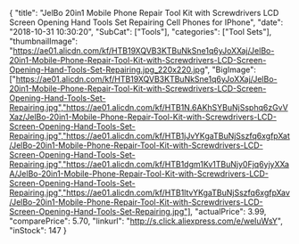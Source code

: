 {
	"title": "JelBo 20in1 Mobile Phone Repair Tool Kit with Screwdrivers LCD Screen Opening Hand Tools Set Repairing Cell Phones for IPhone",
	"date": "2018-10-31 10:30:20",
	"SubCat": ["Tools"],
	"categories": ["Tool Sets"],
	"thumbnailImage": "https://ae01.alicdn.com/kf/HTB19XQVB3KTBuNkSne1q6yJoXXaj/JelBo-20in1-Mobile-Phone-Repair-Tool-Kit-with-Screwdrivers-LCD-Screen-Opening-Hand-Tools-Set-Repairing.jpg_220x220.jpg",
	"BigImage": ["https://ae01.alicdn.com/kf/HTB19XQVB3KTBuNkSne1q6yJoXXaj/JelBo-20in1-Mobile-Phone-Repair-Tool-Kit-with-Screwdrivers-LCD-Screen-Opening-Hand-Tools-Set-Repairing.jpg","https://ae01.alicdn.com/kf/HTB1N.6AKhSYBuNjSsphq6zGvVXaz/JelBo-20in1-Mobile-Phone-Repair-Tool-Kit-with-Screwdrivers-LCD-Screen-Opening-Hand-Tools-Set-Repairing.jpg","https://ae01.alicdn.com/kf/HTB1jJvYKgaTBuNjSszfq6xgfpXat/JelBo-20in1-Mobile-Phone-Repair-Tool-Kit-with-Screwdrivers-LCD-Screen-Opening-Hand-Tools-Set-Repairing.jpg","https://ae01.alicdn.com/kf/HTB1dgm1Kv1TBuNjy0Fjq6yjyXXaA/JelBo-20in1-Mobile-Phone-Repair-Tool-Kit-with-Screwdrivers-LCD-Screen-Opening-Hand-Tools-Set-Repairing.jpg","https://ae01.alicdn.com/kf/HTB1ltvYKgaTBuNjSszfq6xgfpXav/JelBo-20in1-Mobile-Phone-Repair-Tool-Kit-with-Screwdrivers-LCD-Screen-Opening-Hand-Tools-Set-Repairing.jpg"],
	"actualPrice": 3.99,
	"comparePrice": 5.70,
	"linkurl": "http://s.click.aliexpress.com/e/weIuWsY",
	"inStock": 147
}
